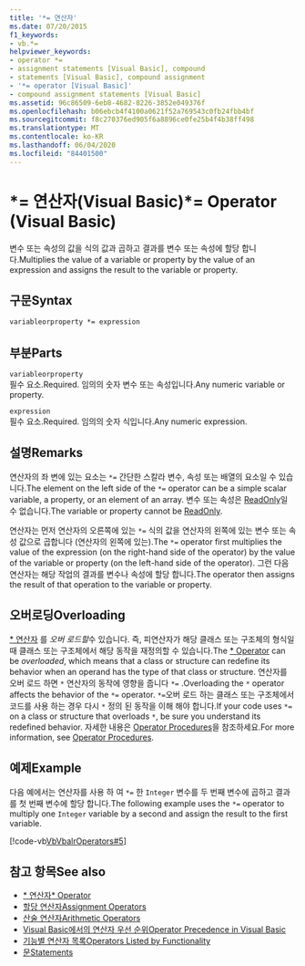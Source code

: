 ```yaml
---
title: '*= 연산자'
ms.date: 07/20/2015
f1_keywords:
- vb.*=
helpviewer_keywords:
- operator *=
- assignment statements [Visual Basic], compound
- statements [Visual Basic], compound assignment
- '*= operator [Visual Basic]'
- compound assignment statements [Visual Basic]
ms.assetid: 96c86509-6eb8-4682-8226-3852e049376f
ms.openlocfilehash: b06ebcb4f4100a0621f52a769543c0fb24fbb4bf
ms.sourcegitcommit: f8c270376ed905f6a8896ce0fe25b4f4b38ff498
ms.translationtype: MT
ms.contentlocale: ko-KR
ms.lasthandoff: 06/04/2020
ms.locfileid: "84401500"
---
```

# <a name="-operator-visual-basic"></a><span data-ttu-id="5b512-102">\*= 연산자(Visual Basic)</span><span class="sxs-lookup"><span data-stu-id="5b512-102">\*= Operator (Visual Basic)</span></span>
<span data-ttu-id="5b512-103">변수 또는 속성의 값을 식의 값과 곱하고 결과를 변수 또는 속성에 할당 합니다.</span><span class="sxs-lookup"><span data-stu-id="5b512-103">Multiplies the value of a variable or property by the value of an expression and assigns the result to the variable or property.</span></span>  
  
## <a name="syntax"></a><span data-ttu-id="5b512-104">구문</span><span class="sxs-lookup"><span data-stu-id="5b512-104">Syntax</span></span>  
  
```vb  
variableorproperty *= expression  
```  
  
## <a name="parts"></a><span data-ttu-id="5b512-105">부분</span><span class="sxs-lookup"><span data-stu-id="5b512-105">Parts</span></span>  
 `variableorproperty`  
 <span data-ttu-id="5b512-106">필수 요소.</span><span class="sxs-lookup"><span data-stu-id="5b512-106">Required.</span></span> <span data-ttu-id="5b512-107">임의의 숫자 변수 또는 속성입니다.</span><span class="sxs-lookup"><span data-stu-id="5b512-107">Any numeric variable or property.</span></span>  
  
 `expression`  
 <span data-ttu-id="5b512-108">필수 요소.</span><span class="sxs-lookup"><span data-stu-id="5b512-108">Required.</span></span> <span data-ttu-id="5b512-109">임의의 숫자 식입니다.</span><span class="sxs-lookup"><span data-stu-id="5b512-109">Any numeric expression.</span></span>  
  
## <a name="remarks"></a><span data-ttu-id="5b512-110">설명</span><span class="sxs-lookup"><span data-stu-id="5b512-110">Remarks</span></span>  
 <span data-ttu-id="5b512-111">연산자의 좌 변에 있는 요소는 `*=` 간단한 스칼라 변수, 속성 또는 배열의 요소일 수 있습니다.</span><span class="sxs-lookup"><span data-stu-id="5b512-111">The element on the left side of the `*=` operator can be a simple scalar variable, a property, or an element of an array.</span></span> <span data-ttu-id="5b512-112">변수 또는 속성은 [ReadOnly](../modifiers/readonly.md)일 수 없습니다.</span><span class="sxs-lookup"><span data-stu-id="5b512-112">The variable or property cannot be [ReadOnly](../modifiers/readonly.md).</span></span>  
  
 <span data-ttu-id="5b512-113">연산자는 먼저 연산자의 오른쪽에 있는 `*=` 식의 값을 연산자의 왼쪽에 있는 변수 또는 속성 값으로 곱합니다 (연산자의 왼쪽에 있는).</span><span class="sxs-lookup"><span data-stu-id="5b512-113">The `*=` operator first multiplies the value of the expression (on the right-hand side of the operator) by the value of the variable or property (on the left-hand side of the operator).</span></span> <span data-ttu-id="5b512-114">그런 다음 연산자는 해당 작업의 결과를 변수나 속성에 할당 합니다.</span><span class="sxs-lookup"><span data-stu-id="5b512-114">The operator then assigns the result of that operation to the variable or property.</span></span>  
  
## <a name="overloading"></a><span data-ttu-id="5b512-115">오버로딩</span><span class="sxs-lookup"><span data-stu-id="5b512-115">Overloading</span></span>  
 <span data-ttu-id="5b512-116">[\* 연산자](multiplication-operator.md) 를 *오버 로드할*수 있습니다. 즉, 피연산자가 해당 클래스 또는 구조체의 형식일 때 클래스 또는 구조체에서 해당 동작을 재정의할 수 있습니다.</span><span class="sxs-lookup"><span data-stu-id="5b512-116">The [\* Operator](multiplication-operator.md) can be *overloaded*, which means that a class or structure can redefine its behavior when an operand has the type of that class or structure.</span></span> <span data-ttu-id="5b512-117">연산자를 오버 로드 하면 `*` 연산자의 동작에 영향을 줍니다 `*=` .</span><span class="sxs-lookup"><span data-stu-id="5b512-117">Overloading the `*` operator affects the behavior of the `*=` operator.</span></span> <span data-ttu-id="5b512-118">`*=`오버 로드 하는 클래스 또는 구조체에서 코드를 사용 하는 경우 다시 `*` 정의 된 동작을 이해 해야 합니다.</span><span class="sxs-lookup"><span data-stu-id="5b512-118">If your code uses `*=` on a class or structure that overloads `*`, be sure you understand its redefined behavior.</span></span> <span data-ttu-id="5b512-119">자세한 내용은 [Operator Procedures](../../programming-guide/language-features/procedures/operator-procedures.md)을 참조하세요.</span><span class="sxs-lookup"><span data-stu-id="5b512-119">For more information, see [Operator Procedures](../../programming-guide/language-features/procedures/operator-procedures.md).</span></span>  
  
## <a name="example"></a><span data-ttu-id="5b512-120">예제</span><span class="sxs-lookup"><span data-stu-id="5b512-120">Example</span></span>  
 <span data-ttu-id="5b512-121">다음 예에서는 연산자를 사용 하 여 `*=` 한 `Integer` 변수를 두 번째 변수에 곱하고 결과를 첫 번째 변수에 할당 합니다.</span><span class="sxs-lookup"><span data-stu-id="5b512-121">The following example uses the `*=` operator to multiply one `Integer` variable by a second and assign the result to the first variable.</span></span>  
  
 [!code-vb[VbVbalrOperators#5](~/samples/snippets/visualbasic/VS_Snippets_VBCSharp/VbVbalrOperators/VB/Class1.vb#5)]  
  
## <a name="see-also"></a><span data-ttu-id="5b512-122">참고 항목</span><span class="sxs-lookup"><span data-stu-id="5b512-122">See also</span></span>

- [<span data-ttu-id="5b512-123">\* 연산자</span><span class="sxs-lookup"><span data-stu-id="5b512-123">\* Operator</span></span>](multiplication-operator.md)
- [<span data-ttu-id="5b512-124">할당 연산자</span><span class="sxs-lookup"><span data-stu-id="5b512-124">Assignment Operators</span></span>](assignment-operators.md)
- [<span data-ttu-id="5b512-125">산술 연산자</span><span class="sxs-lookup"><span data-stu-id="5b512-125">Arithmetic Operators</span></span>](arithmetic-operators.md)
- [<span data-ttu-id="5b512-126">Visual Basic에서의 연산자 우선 순위</span><span class="sxs-lookup"><span data-stu-id="5b512-126">Operator Precedence in Visual Basic</span></span>](operator-precedence.md)
- [<span data-ttu-id="5b512-127">기능별 연산자 목록</span><span class="sxs-lookup"><span data-stu-id="5b512-127">Operators Listed by Functionality</span></span>](operators-listed-by-functionality.md)
- [<span data-ttu-id="5b512-128">문</span><span class="sxs-lookup"><span data-stu-id="5b512-128">Statements</span></span>](../../programming-guide/language-features/statements.md)
